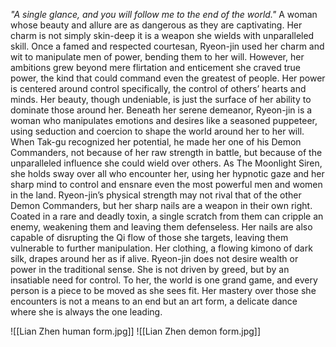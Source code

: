 _"A single glance, and you will follow me to the end of the world."_
A woman whose beauty and allure are as dangerous as they are captivating. Her charm is not simply skin-deep it is a weapon she wields with unparalleled skill. Once a famed and respected courtesan, Ryeon-jin used her charm and wit to manipulate men of power, bending them to her will. However, her ambitions grew beyond mere flirtation and enticement she craved true power, the kind that could command even the greatest of people. Her power is centered around control specifically, the control of others’ hearts and minds. Her beauty, though undeniable, is just the surface of her ability to dominate those around her. Beneath her serene demeanor, Ryeon-jin is a woman who manipulates emotions and desires like a seasoned puppeteer, using seduction and coercion to shape the world around her to her will. When Tak-gu recognized her potential, he made her one of his Demon Commanders, not because of her raw strength in battle, but because of the unparalleled influence she could wield over others. As The Moonlight Siren, she holds sway over all who encounter her, using her hypnotic gaze and her sharp mind to control and ensnare even the most powerful men and women in the land. Ryeon-jin’s physical strength may not rival that of the other Demon Commanders, but her sharp nails are a weapon in their own right. Coated in a rare and deadly toxin, a single scratch from them can cripple an enemy, weakening them and leaving them defenseless. Her nails are also capable of disrupting the Qi flow of those she targets, leaving them vulnerable to further manipulation.  Her clothing, a flowing kimono of dark silk, drapes around her as if alive. Ryeon-jin does not desire wealth or power in the traditional sense. She is not driven by greed, but by an insatiable need for control. To her, the world is one grand game, and every person is a piece to be moved as she sees fit. Her mastery over those she encounters is not a means to an end but an art form, a delicate dance where she is always the one leading.

![[Lian Zhen human form.jpg]]
![[Lian Zhen demon form.jpg]]